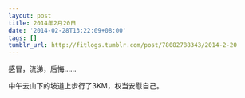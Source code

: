 ```yaml
---
layout: post
title: 2014年2月20日
date: '2014-02-28T13:22:09+08:00'
tags: []
tumblr_url: http://fitlogs.tumblr.com/post/78082788343/2014-2-20
---
```

感冒，流涕，后悔……

中午去山下的坡道上步行了3KM，权当安慰自己。
